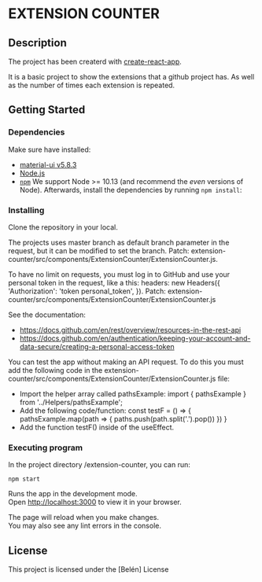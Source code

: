 # EXTENSION COUNTER

## Description

The project has been createrd with [create-react-app](https://create-react-app.dev/).

It is a basic project to show the extensions that a github project has. As well as the number of times each extension is repeated. 

## Getting Started

### Dependencies

Make sure have installed:
 - [material-ui v5.8.3](https://mui.com/material-ui/getting-started/installation/)
 - [Node.js](https://nodejs.org)
 - [`npm`](https://npmjs.com)
We support Node >= 10.13 (and recommend the _even_ versions of Node). Afterwards, install the dependencies by running `npm install`:

### Installing

Clone the repository in your local.

The projects uses master branch as default branch parameter in the request, but it can be modified to set the branch.
Patch: extension-counter/src/components/ExtensionCounter/ExtensionCounter.js.

To have no limit on requests, you must log in to GitHub and use your personal token in the request, like a this:
    headers: new Headers({
        'Authorization': 'token personal_token',
    }).
Patch: extension-counter/src/components/ExtensionCounter/ExtensionCounter.js

See the documentation:
 - https://docs.github.com/en/rest/overview/resources-in-the-rest-api
 - https://docs.github.com/en/authentication/keeping-your-account-and-data-secure/creating-a-personal-access-token

You can test the app without making an API request. To do this you must add the following code in the extension-counter/src/components/ExtensionCounter/ExtensionCounter.js file:
- Import the helper array called pathsExample:
import { pathsExample } from '../Helpers/pathsExample';
- Add the following code/function:
  const testF = () => {
    pathsExample.map(path => {
      paths.push(path.split('.').pop())
    })
  }
- Add the function testF() inside of the useEffect.
 
### Executing program

In the project directory /extension-counter, you can run:

`npm start`

Runs the app in the development mode.\
Open [http://localhost:3000](http://localhost:3000) to view it in your browser.

The page will reload when you make changes.\
You may also see any lint errors in the console.

## License

This project is licensed under the [Belén] License 